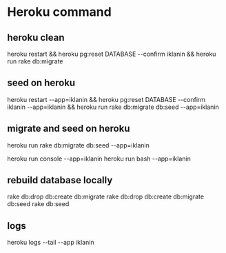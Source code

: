 # Heroku command


## heroku clean

heroku restart && heroku pg:reset DATABASE --confirm iklanin && heroku run rake db:migrate

## seed on heroku

heroku restart --app=iklanin && heroku pg:reset DATABASE --confirm iklanin --app=iklanin && heroku run rake db:migrate db:seed --app=iklanin 

## migrate and seed on heroku

heroku run rake db:migrate db:seed --app=iklanin 

heroku run console --app=iklanin 
heroku run bash --app=iklanin 

## rebuild database locally

rake db:drop db:create db:migrate
rake db:drop db:create db:migrate db:seed
rake db:seed

## logs

heroku logs --tail --app iklanin
